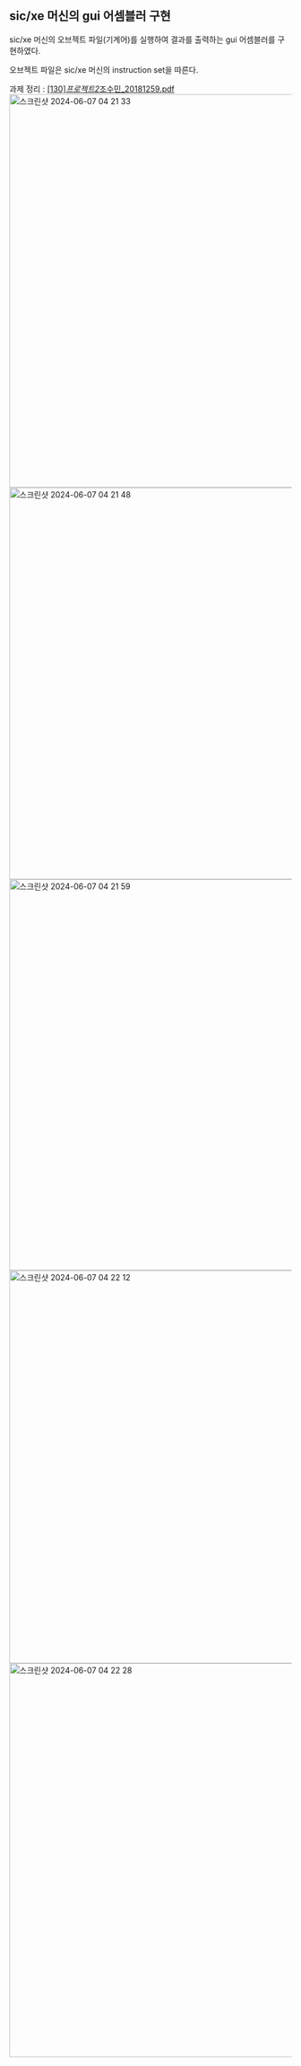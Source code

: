 ## sic/xe 머신의 gui 어셈블러 구현
sic/xe 머신의 오브젝트 파일(기계어)를 실행하여 결과를 출력하는 gui 어셈블러를 구현하였다.

오브젝트 파일은 sic/xe 머신의 instruction set을 따른다.

과제 정리 : [[130]*프로젝트2*조수민\_20181259.pdf](https://github.com/user-attachments/files/16373211/130._.2_._20181259.pdf)
<img width="701" alt="스크린샷 2024-06-07 04 21 33" src="https://github.com/user-attachments/assets/5b943835-b132-465c-9ce8-311e56978a85">
<img width="698" alt="스크린샷 2024-06-07 04 21 48" src="https://github.com/user-attachments/assets/e692cd1f-5771-4155-9496-5389cb81f412">
<img width="697" alt="스크린샷 2024-06-07 04 21 59" src="https://github.com/user-attachments/assets/e1066fea-ea74-42bc-ab8f-eb79ee538eb9">
<img width="700" alt="스크린샷 2024-06-07 04 22 12" src="https://github.com/user-attachments/assets/444c16d3-0194-430d-9cdc-5a7d5d75bc2d">
<img width="702" alt="스크린샷 2024-06-07 04 22 28" src="https://github.com/user-attachments/assets/3983ded5-a7b8-471d-b9f5-c2ec072b0c4d">
